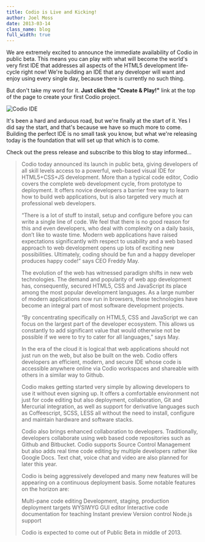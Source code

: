 ```yaml
---
title: Codio is Live and Kicking!
author: Joel Moss
date: 2013-03-14
class_name: blog
full_width: true
---
```


We are extremely excited to announce the immediate availability of Codio in public beta. This means you can play with what will become the world's very first IDE that addresses all aspects of the HTML5 development life-cycle right now! We're building an IDE that any developer will want and enjoy using every single day, because there is currently no such thing.

But don't take my word for it. **Just click the "Create & Play!"** link at the top of the page to create your first Codio project.

![Codio IDE](/img/blog/ide.png)

It's been a hard and arduous road, but we're finally at the start of it. Yes I did say the start, and that's because we have so much more to come. Building the perfect IDE is no small task you know, but what we're releasing today is the foundation that will set up that which is to come.

Check out the press release and subscribe to this blog to stay informed...

> Codio today announced its launch in public beta, giving developers of all skill levels access to a powerful, web-based visual IDE for HTML5+CSS+JS development. More than a typical code editor, Codio covers the complete web development cycle, from prototype to deployment. It offers novice developers a barrier free way to learn how to build web applications, but is also targeted very much at professional web developers.
>
> “There is a lot of stuff to install, setup and configure before you can write a single line of code. We feel that  there is no good reason for this and even developers, who deal with complexity on a daily basis, don’t like to waste  time. Modern web applications have raised expectations significantly with respect to usability and a web based approach to web development opens up lots of exciting new possibilities. Ultimately, coding should be fun and a happy developer produces happy code!” says CEO Freddy May.
>
> The evolution of the web has witnessed paradigm shifts in new web technologies. The demand and popularity of web app development has, consequently, secured HTML5, CSS and JavaScript its place among the most popular development  languages. As a large number of modern applications now run in browsers, these technologies have become an integral part of most software development projects.
>
> “By concentrating specifically on HTML5, CSS and JavaScript we can focus on the largest part of the developer ecosystem. This allows us constantly to add significant value that would otherwise not be possible if we were to try to cater for all languages,” says May.
>
> In the era of the cloud it is logical that web applications should not just run on the web, but also be built on the web. Codio offers developers an efficient, modern, and secure IDE whose code is accessible anywhere online via Codio workspaces and shareable with others in a similar way to Github.
>
> Codio makes getting started very simple by allowing developers to use it without even signing up. It offers a comfortable environment not just for code editing but also deployment, collaboration, Git and Mercurial integration, as well as support for derivative languages such as Coffeescript, SCSS, LESS all without the need to install, configure and maintain hardware and software stacks.
>
> Codio also brings enhanced collaboration to developers. Traditionally, developers collaborate using web based code repositories such as Github and Bitbucket. Codio supports Source Control Management but also adds real time code editing by multiple developers rather like Google Docs. Text chat, voice chat and video are also planned for later this year.
>
> Codio is being aggressively developed and many new features will be appearing on a continuous deployment basis. Some notable features on the horizon are:
>
> Multi-pane code editing
> Development, staging, production deployment targets
> WYSIWYG GUI editor
> Interactive code documentation for teaching
> Instant preview
> Version control
> Node.js support
>
> Codio is expected to come out of Public Beta in middle of 2013.